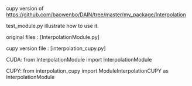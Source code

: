 cupy version of https://github.com/baowenbo/DAIN/tree/master/my_package/Interpolation

test_module.py illustrate how to use it.

original files : [InterpolationModule.py]

cupy version file : [interpolation_cupy.py]

CUDA:
from InterpolationModule import InterpolationModule

CUPY:
from interpolation_cupy import ModuleInterpolationCUPY as InterpolationModule

